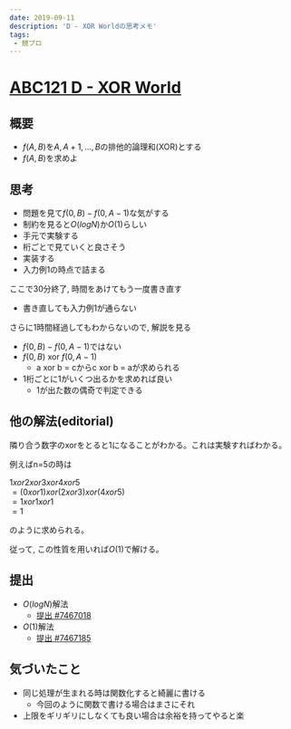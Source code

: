 ```yaml
---
date: 2019-09-11
description: 'D - XOR Worldの思考メモ'
tags:
 - 競プロ
---
```


# [ABC121 D - XOR World](https://atcoder.jp/contests/abc121/tasks/abc121_d)
## 概要
 - $f(A,B)$を$A, A+1, ..., B$の排他的論理和(XOR)とする
 - $f(A,B)$を求めよ

## 思考
 - 問題を見て$f(0,B) - f(0,A-1)$な気がする 
 - 制約を見ると$O(logN)$か$O(1)$らしい
 - 手元で実験する
 - 桁ごとで見ていくと良さそう
 - 実装する
 - 入力例1の時点で詰まる

ここで30分終了, 時間をあけてもう一度書き直す

 - 書き直しても入力例1が通らない

さらに1時間経過してもわからないので, 解説を見る

 - $f(0,B) - f(0,A-1)$ではない
 - $f(0,B)$ xor $f(0,A-1)$
   - a xor b = cからc xor b = aが求められる
 - 1桁ごとに1がいくつ出るかを求めれば良い
   - 1が出た数の偶奇で判定できる

## 他の解法(editorial)
隣り合う数字のxorをとると1になることがわかる。これは実験すればわかる。

例えばn=5の時は
 
$1 xor 2 xor 3 xor 4 xor 5$  
$= (0 xor 1) xor (2 xor 3) xor (4 xor 5)$  
$= 1 xor 1 xor 1$  
$= 1$

のように求められる。

従って, この性質を用いれば$O(1)$で解ける。


## 提出
 - $O(logN)$解法
   - [提出 #7467018](https://atcoder.jp/contests/abc121/submissions/7467018)
 - $O(1)$解法
   - [提出 #7467185](https://atcoder.jp/contests/abc121/submissions/7467185)

## 気づいたこと
 - 同じ処理が生まれる時は関数化すると綺麗に書ける
   - 今回のように関数で書ける場合はまさにそれ
 - 上限をギリギリにしなくても良い場合は余裕を持ってやると楽
